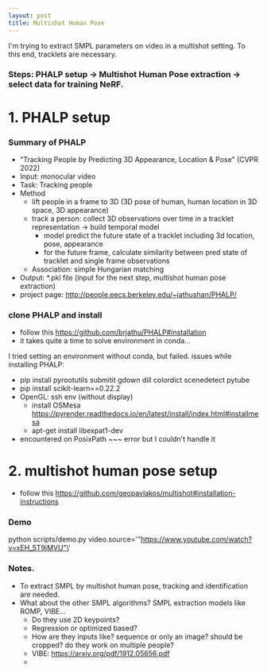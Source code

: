 ```yaml
---
layout: post
title: Multishot Human Pose
---
```


I'm trying to extract SMPL parameters on video in a multishot setting. To this end, tracklets are necessary.


### Steps: PHALP setup -> Multishot Human Pose extraction -> select data for training NeRF.


# 1. PHALP setup

### Summary of PHALP
- "Tracking People by Predicting 3D Appearance, Location & Pose" (CVPR 2022)
- Input: monocular video
- Task: Tracking people
- Method
  - lift people in a frame to 3D (3D pose of human, human location in 3D space, 3D appearance)
  - track a person: collect 3D observations over time in a tracklet representation -> build temporal model
    - model predict the future state of a tracklet including 3d location, pose, appearance
    - for the future frame, calculate similarity between pred state of tracklet and single frame observations
  - Association: simple Hungarian matching
- Output: *.pkl file (input for the next step, multishot human pose extraction)
- project page: http://people.eecs.berkeley.edu/~jathushan/PHALP/

### clone PHALP and install
- follow this https://github.com/brjathu/PHALP#installation
- it takes quite a time to solve environment in conda...

I tried setting an environment without conda, but failed. issues while installing PHALP:
- pip install pyrootutils submitit gdown dill colordict scenedetect pytube
- pip install scikit-learn==0.22.2
- OpenGL: ssh env (without display)
  - install OSMesa https://pyrender.readthedocs.io/en/latest/install/index.html#installmesa
  - apt-get install libexpat1-dev
- encountered on PosixPath ~~~ error but I couldn't handle it


# 2. multishot human pose setup
- follow this https://github.com/geopavlakos/multishot#installation-instructions




### Demo
python scripts/demo.py video.source=\'"https://www.youtube.com/watch?v=xEH_5T9jMVU"\'

### Notes.
- To extract SMPL by multishot human pose, tracking and identification are needed.
- What about the other SMPL algorithms? SMPL extraction models like ROMP, VIBE...
  - Do they use 2D keypoints?
  - Regression or optimized based?
  - How are they inputs like? sequence or only an image? should be cropped? do they work on multiple people?
  - VIBE: https://arxiv.org/pdf/1912.05656.pdf
  - 
